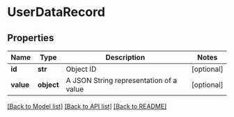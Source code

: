 # UserDataRecord


## Properties
Name | Type | Description | Notes
------------ | ------------- | ------------- | -------------
**id** | **str** | Object ID | [optional] 
**value** | **object** | A JSON String representation of a value | [optional] 

[[Back to Model list]](../README.md#documentation-for-models) [[Back to API list]](../README.md#documentation-for-api-endpoints) [[Back to README]](../README.md)



